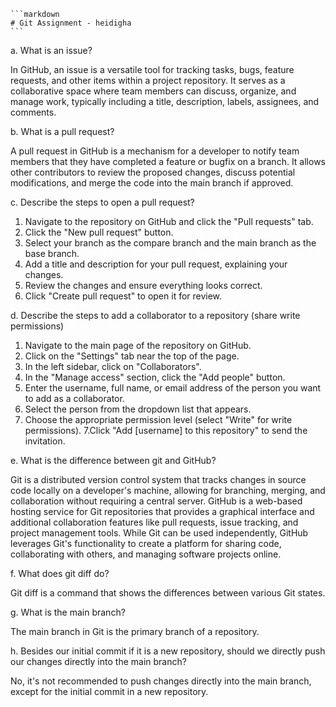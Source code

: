     ```markdown
    # Git Assignment - heidigha
    ```

a. What is an issue?  

In GitHub, an issue is a versatile tool for tracking tasks, bugs, feature requests, and other items within a project repository. It serves as a collaborative space where team members can discuss, organize, and manage work, typically including a title, description, labels, assignees, and comments.

b. What is a pull request?

A pull request in GitHub is a mechanism for a developer to notify team members that they have completed a feature or bugfix on a branch. It allows other contributors to review the proposed changes, discuss potential modifications, and merge the code into the main branch if approved.

c. Describe the steps to open a pull request?

1. Navigate to the repository on GitHub and click the "Pull requests" tab.
2. Click the "New pull request" button.
3. Select your branch as the compare branch and the main branch as the base branch.
4. Add a title and description for your pull request, explaining your changes.
5. Review the changes and ensure everything looks correct.
6. Click "Create pull request" to open it for review.

d. Describe the steps to add a collaborator to a repository (share write permissions)

1. Navigate to the main page of the repository on GitHub.
2. Click on the "Settings" tab near the top of the page.
3. In the left sidebar, click on "Collaborators".
3. In the "Manage access" section, click the "Add people" button.
4. Enter the username, full name, or email address of the person you want to add as a collaborator.
5. Select the person from the dropdown list that appears.
6. Choose the appropriate permission level (select "Write" for write permissions).
7.Click "Add [username] to this repository" to send the invitation.

e. What is the difference between git and GitHub?

Git is a distributed version control system that tracks changes in source code locally on a developer's machine, allowing for branching, merging, and collaboration without requiring a central server. 
GitHub is a web-based hosting service for Git repositories that provides a graphical interface and additional collaboration features like pull requests, issue tracking, and project management tools. While Git can be used independently, GitHub leverages Git's functionality to create a platform for sharing code, collaborating with others, and managing software projects online.

f. What does git diff do?

Git diff is a command that shows the differences between various Git states.

g. What is the main branch?

The main branch in Git is the primary branch of a repository. 

h. Besides our initial commit if it is a new repository, should we directly push our changes directly into the main branch?

No, it's not recommended to push changes directly into the main branch, except for the initial commit in a new repository. 
